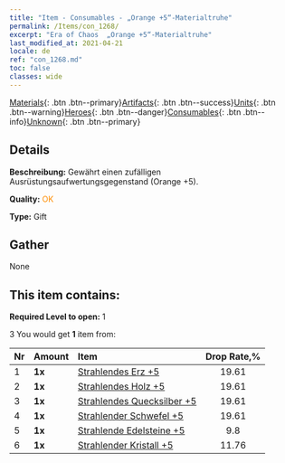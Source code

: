 ```yaml
---
title: "Item - Consumables - „Orange +5“-Materialtruhe"
permalink: /Items/con_1268/
excerpt: "Era of Chaos  „Orange +5“-Materialtruhe"
last_modified_at: 2021-04-21
locale: de
ref: "con_1268.md"
toc: false
classes: wide
---
```

 [Materials](/de/Items/){: .btn .btn--primary}[Artifacts](/de/Items/Artifacts/){: .btn .btn--success}[Units](/de/Items/Units/){: .btn .btn--warning}[Heroes](/de/Items/Heroes/){: .btn .btn--danger}[Consumables](/de/Items/Consumables/){: .btn .btn--info}[Unknown](/de/Items/Unknown/){: .btn .btn--primary}

## Details
 **Beschreibung:** Gewährt einen zufälligen Ausrüstungsaufwertungsgegenstand (Orange +5).

 **Quality:** <span style="color: #FF8C00">OK</span>

 **Type:** Gift

## Gather

  None

## This item contains:

 **Required Level to open:** 1

 3 You would get **1** item  from:

  | Nr | Amount |     Item    | Drop Rate,% |
  |:---|:-------|:------------|:---------:|
  | 1 |  **1x** | [Strahlendes Erz +5](/de/Items/mat_96/) | 19.61 | 
  | 2 |  **1x** | [Strahlendes Holz +5](/de/Items/mat_97/) | 19.61 | 
  | 3 |  **1x** | [Strahlendes Quecksilber +5](/de/Items/mat_98/) | 19.61 | 
  | 4 |  **1x** | [Strahlender Schwefel +5](/de/Items/mat_99/) | 19.61 | 
  | 5 |  **1x** | [Strahlende Edelsteine +5](/de/Items/mat_100/) | 9.8 | 
  | 6 |  **1x** | [Strahlender Kristall +5](/de/Items/mat_101/) | 11.76 | 
